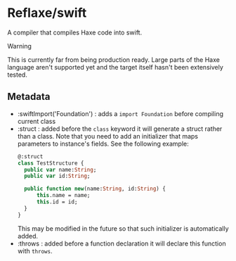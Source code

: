 # Reflaxe/swift

A compiler that compiles Haxe code into swift.

> [!WARNING]
> This is currently far from being production ready. Large parts of the Haxe language aren't supported yet and the target itself hasn't been extensively tested.

## Metadata

* :swiftImport('Foundation') : adds a `import Foundation` before compiling current class
* :struct : added before the `class` keyword it will generate a struct rather than a class. Note that you need to add an initializer that maps parameters to instance's fields. See the following example:  
  ```haxe
  @:struct 
  class TestStructure {
    public var name:String;
    public var id:String;

    public function new(name:String, id:String) {
        this.name = name;
        this.id = id;
    }
  }
  ```
  This may be modified in the future so that such initializer is automatically added.
* :throws : added before a function declaration it will declare this function with `throws`.